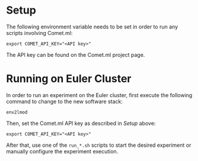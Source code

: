 # Setup

The following environment variable needs to be set in order to run any scripts
involving Comet.ml:

```
export COMET_API_KEY="<API key>"
```

The API key can be found on the Comet.ml project page.

# Running on Euler Cluster

In order to run an experiment on the Euler cluster, first execute the following
command to change to the new software stack:

```
env2lmod
```

Then, set the Comet.ml API key as described in _Setup_ above:

```
export COMET_API_KEY="<API key>"
```

After that, use one of the `run_*.sh` scripts to start the desired experiment or
manually configure the experiment execution.